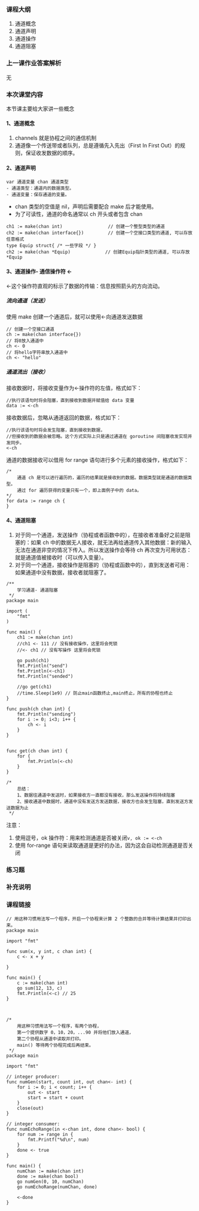 ### 课程大纲

1. 通道概念
2. 通道声明
3. 通道操作
4. 通道阻塞

### 上一课作业答案解析

无

### 本次课堂内容

本节课主要给大家讲一些概念

#### 1、通道概念

1. channels 就是协程之间的通信机制
2. 通道像一个传送带或者队列，总是遵循先入先出（First In First Out）的规则，保证收发数据的顺序。

#### 2、通道声明

```
var 通道变量 chan 通道类型
- 通道类型：通道内的数据类型。
- 通道变量：保存通道的变量。
```

- chan 类型的空值是 nil，声明后需要配合 make 后才能使用。
- 为了可读性，通道的命名通常以 ch 开头或者包含 chan

```
ch1 := make(chan int)                 // 创建一个整型类型的通道
ch2 := make(chan interface{})         // 创建一个空接口类型的通道, 可以存放任意格式
type Equip struct{ /* 一些字段 */ }
ch2 := make(chan *Equip)             // 创建Equip指针类型的通道, 可以存放*Equip
```

#### 3、通道操作- 通信操作符 <-

<-这个操作符直观的标示了数据的传输：信息按照箭头的方向流动。

##### 流向通道（发送）

使用 make 创建一个通道后，就可以使用<-向通道发送数据

```
// 创建一个空接口通道
ch := make(chan interface{})
// 将0放入通道中
ch <- 0
// 将hello字符串放入通道中
ch <- "hello"
```

##### 通道流出（接收）

接收数据时，将接收变量作为<-操作符的左值，格式如下：

```
//执行该语句时将会阻塞，直到接收到数据并赋值给 data 变量
data := <-ch
```

接收数据后，忽略从通道返回的数据，格式如下：

```
//执行该语句时将会发生阻塞，直到接收到数据，
//但接收到的数据会被忽略。这个方式实际上只是通过通道在 goroutine 间阻塞收发实现并发同步。
<-ch
```

通道的数据接收可以借用 for range 语句进行多个元素的接收操作，格式如下：

```
/*
    通道 ch 是可以进行遍历的，遍历的结果就是接收到的数据。数据类型就是通道的数据类型。
    通过 for 遍历获得的变量只有一个，即上面例子中的 data。
*/
for data := range ch {
}
```

#### 4、通道阻塞

1. 对于同一个通道，发送操作（协程或者函数中的），在接收者准备好之前是阻塞的：如果 ch 中的数据无人接收，就无法再给通道传入其他数据：新的输入无法在通道非空的情况下传入。所以发送操作会等待 ch 再次变为可用状态：就是通道值被接收时（可以传入变量）。
2. 对于同一个通道，接收操作是阻塞的（协程或函数中的），直到发送者可用：如果通道中没有数据，接收者就阻塞了。

```
/**
	学习通道- 通道阻塞
 */
package main

import (
	"fmt"
)

func main() {
	ch1 := make(chan int)
	//ch1 <- 111 // 没有接收操作，这里将会死锁
	//<- ch1 // 没有写操作 这里将会死锁

	go push(ch1)
	fmt.Println("send")
	fmt.Println(<-ch1)
	fmt.Println("sended")

	//go get(ch1)
	//time.Sleep(1e9) // 防止main函数终止,main终止，所有的协程也终止
}

func push(ch chan int) {
	fmt.Println("sending")
	for i := 0; i<3; i++ {
		ch <- i
	}
}


func get(ch chan int) {
	for {
		fmt.Println(<-ch)
	}
}

/*
	总结：
	1、数据往通道中发送时，如果接收方一直都没有接收，那么发送操作将持续阻塞
	2、接收通道中数据时，通道中没有发送方发送数据，接收方也会发生阻塞，直到发送方发送数据为止
 */
```

注意：

1. 使用逗号，ok 操作符：用来检测通道是否被关闭`v, ok := <-ch`
2. 使用 for-range 语句来读取通道是更好的办法，因为这会自动检测通道是否关闭

### 练习题

### 补充说明

### 课程链接

```
// 用这种习惯用法写一个程序，开启一个协程来计算 2 个整数的合并等待计算结果并打印出来。
package main

import "fmt"

func sum(x, y int, c chan int) {
	c <- x + y

}

func main() {
	c := make(chan int)
	go sum(12, 13, c)
	fmt.Println(<-c) // 25
}



/*
	用这种习惯用法写一个程序，有两个协程，
    第一个提供数字 0，10，20，...90 并将他们放入通道，
    第二个协程从通道中读取并打印。
    main() 等待两个协程完成后再结束。
 */
package main

import "fmt"

// integer producer:
func numGen(start, count int, out chan<- int) {
	for i := 0; i < count; i++ {
		out <- start
		start = start + count
	}
	close(out)
}

// integer consumer:
func numEchoRange(in <-chan int, done chan<- bool) {
	for num := range in {
		fmt.Printf("%d\n", num)
	}
	done <- true
}

func main() {
	numChan := make(chan int)
	done := make(chan bool)
	go numGen(0, 10, numChan)
	go numEchoRange(numChan, done)

	<-done
}
```